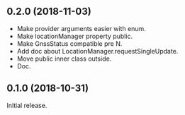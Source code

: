 0.2.0 (2018-11-03)
-------------------
- Make provider arguments easier with enum.
- Make locationManager property public.
- Make GnssStatus compatible pre N.
- Add doc about LocationManager.requestSingleUpdate.
- Move public inner class outside.
- Doc.

0.1.0 (2018-10-31)
------------------
Initial release.

